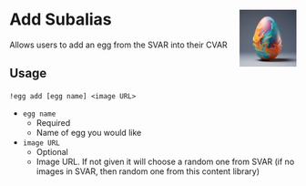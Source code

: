 <h1>Add Subalias<img align="right" src="../../Data/images/canvas1.png" width="100px"></h1>

Allows users to add an egg from the SVAR into their CVAR

## Usage
`!egg add [egg name] <image URL>`
- `egg name`
    - Required
    - Name of egg you would like
- `image URL`
    - Optional
    - Image URL. If not given it will choose a random one from SVAR (if no images in SVAR, then random one from this content library)